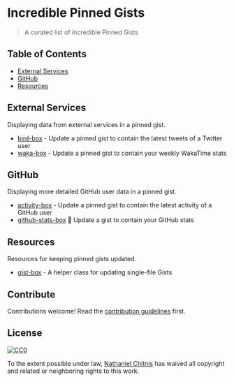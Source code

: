 # Incredible Pinned  Gists

> A curated list of incredible Pinned Gists


## Table of Contents

- [External Services](#external-services)
- [GitHub](#github)
- [Resources](#resources)

## External Services

Displaying data from external services in a pinned gist.

- [bird-box](https://github.com/matchai/bird-box) - Update a pinned gist to contain the latest tweets of a Twitter user
- [waka-box](https://github.com/matchai/waka-box) - Update a pinned gist to contain your weekly WakaTime stats

## GitHub

Displaying more detailed GitHub user data in a pinned gist.

- [activity-box](https://github.com/JasonEtco/activity-box) - Update a pinned gist to contain the latest activity of a GitHub user
-  [github-stats-box](https://github.com/bokub/github-stats-box) 📌 Update a gist to contain your GitHub stats

## Resources

Resources for keeping pinned gists updated.

- [gist-box](https://github.com/JasonEtco/gist-box) - A helper class for updating single-file Gists

## Contribute

Contributions welcome! Read the [contribution guidelines](contributing.md) first.

## License

[![CC0](http://mirrors.creativecommons.org/presskit/buttons/88x31/svg/cc-zero.svg)](http://creativecommons.org/publicdomain/zero/1.0)

To the extent possible under law, [Nathaniel Chitnis](https://github.com/nathanielchi) has waived all copyright and
related or neighboring rights to this work.
